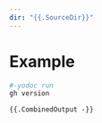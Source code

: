 ```yaml
---
dir: "{{.SourceDir}}"
---
```


# Example

```sh
#-yodoc run
gh version
```

```
{{.CombinedOutput -}}
```
